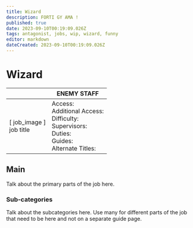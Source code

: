 ```yaml
---
title: Wizard
description: FORTI GY AMA !
published: true
date: 2023-09-10T00:19:09.026Z
tags: antagonist, jobs, wip, wizard, funny
editor: markdown
dateCreated: 2023-09-10T00:19:09.026Z
---
```


# Wizard

|                             | ENEMY STAFF                                                                                   |
|-----------------------------|----------------------------------------------------------------------------------------------|
| \[ job_image ]<br>job title | Access:<br>Additional Access:<br>Difficulty:<br>Supervisors:<br>Duties:<br>Guides:<br>Alternate Titles: |

## Main 
Talk about the primary parts of the job here.


### Sub-categories
Talk about the subcategories here. Use many for different parts of the job that need to be here and not on a separate guide page.